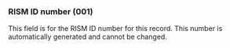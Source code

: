 ### RISM ID number (001)
This field is for the RISM ID number for this record. This number is automatically generated and cannot be changed.
